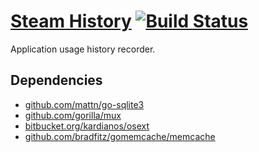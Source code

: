 # [Steam History](http://steamhistory.com/) [![Build Status](https://api.travis-ci.org/tsukanov/steamhistory.png)](https://travis-ci.org/tsukanov/steamhistory)
Application usage history recorder.

## Dependencies
* [github.com/mattn/go-sqlite3](https://github.com/mattn/go-sqlite3)
* [github.com/gorilla/mux](https://github.com/gorilla/mux)
* [bitbucket.org/kardianos/osext](https://bitbucket.org/kardianos/osext/src)
* [github.com/bradfitz/gomemcache/memcache](https://github.com/bradfitz/gomemcache/memcache)
